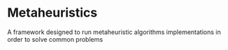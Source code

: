 Metaheuristics
==============

A framework designed to run metaheuristic algorithms implementations in order to solve common problems
